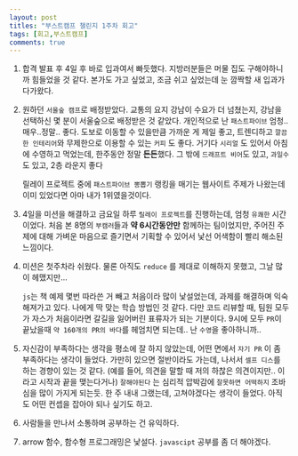 ```yaml
---
layout: post
titles: "부스트캠프 챌린지 1주차 회고"
tags: [회고,부스트캠프]
comments: true
---
```




1. 합격 발표 후 4일 후 바로 입과여서 빠듯했다. 지방러분들은 머물 집도 구해야하니까 힘들었을 것 같다. 본가도 가고 싶었고, 조금 쉬고 싶었는데 눈 깜짝할 새 입과가 다가왔다.

2. 원하던 `서울숲 캠프`로 배정받았다. 교통의 요지 강남이 수요가 더 넘쳤는지, 강남을 선택하신 몇 분이 서울숲으로 배정받은 것 같았다. 개인적으로 난 `패스트파이브` 엄청..매우..정말.. 좋다. 도보로 이동할 수 있을만큼 가까운 게 제일 좋고, 트렌디하고 `깔끔한 인테리어`와 무제한으로 이용할 수 있는 `커피` 도 좋다. 거기다 `시리얼` 도 있어서 아침에 수영하고 먹었는데, 한주동안 정말 **든든**했다. 그 밖에 `드래프트 비어`도 있고, `과일수`도 있고, 2층 라운지 좋다

   릴레이 프로젝트 중에 `패스트파이브 뽕뽑기` 랭킹을 매기는 웹사이트 주제가 나왔는데 이미 있었다면 아마 내가 1위였을것이다. 

3. 4일을 미션을 해결하고 금요일 하루 `릴레이 프로젝트`를 진행하는데, 엄청 `유쾌한` 시간이었다. 처음 본 8명의 `부캠러`들과 **약 6시간동안만** 함께하는 팀이었지만, 주어진 주제에 대해 가벼운 마음으로 즐기면서 기획할 수 있어서 낯선 어색함이 빨리 해소된 느낌이다. 

4. 미션은 첫주차라 쉬웠다. 물론 아직도  `reduce` 를 제대로 이해하지 못했고, 그날 많이 헤맸지만...

    `js`는 책 예제 몇번 따라쓴 거 빼고 처음이라 많이 낯설었는데, 과제를 해결하며 익숙해져가고 있다. 나에게 딱 맞는 학습 방법인 것 같다. 다만 코드 리뷰할 때, 팀원 모두가 자스가 처음이라면 갈길을 잃어버린 표류자가 되는 기분이다. 9시에 모두 `PR`이 끝났을때 `약 160개의 PR의 바다`를 헤엄치면 되는데.. 난 `수영`을 좋아하니까..

5. 자신감이 부족하다는 생각을 평소에 잘 하지 않았는데, 어떤 면에서 `자기 PR` 이 좀 부족하다는 생각이 들었다. 가만히 있으면 절반이라도 가는데, 나서서 `셀프 디스`를 하는 경향이 있는 것 같다. (예를 들어, 의견을 말할 때 저의 하찮은 의견이지만.. 이라고 시작과 끝을 맺는다거나) `잘해야된다` 는 심리적 압박감에  `잘못하면 어떡하지` 조바심을 많이 가지게 되는듯. 한 주 내내 그랬는데, 고쳐야겠다는 생각이 들었다. 아직도 어떤 컨셉을 잡아야 되나 싶기도 하고.

6. 사람들을 만나서 소통하며 공부하는 건 유익하다. 

7. arrow 함수, 함수형 프로그래밍은 낯설다. `javascipt` 공부를 좀 더 해야겠다. 
